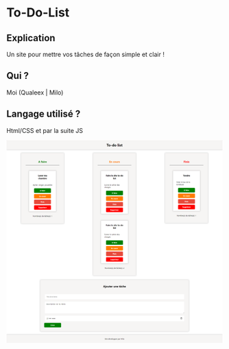 # To-Do-List

## Explication
Un site pour mettre vos tâches de façon simple et clair !

## Qui ?
Moi (Qualeex | Milo)

## Langage utilisé ?
Html/CSS et par la suite JS

![GitHub Logo](screen.png)
